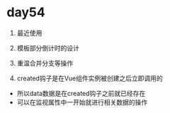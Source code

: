 # day54
1. 最近使用

2. 模板部分倒计时的设计

3. 重温合并分支等操作

4. created钩子是在Vue组件实例被创建之后立即调用的
- 所以data数据是在created钩子之前就已经存在
- 可以在监视属性中一开始就进行相关数据的操作



